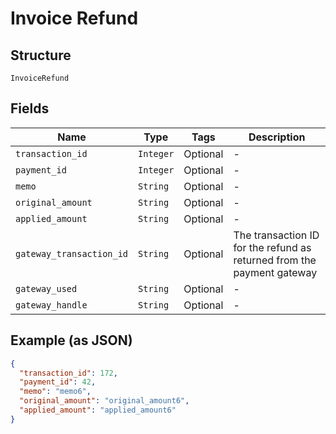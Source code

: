 
# Invoice Refund

## Structure

`InvoiceRefund`

## Fields

| Name | Type | Tags | Description |
|  --- | --- | --- | --- |
| `transaction_id` | `Integer` | Optional | - |
| `payment_id` | `Integer` | Optional | - |
| `memo` | `String` | Optional | - |
| `original_amount` | `String` | Optional | - |
| `applied_amount` | `String` | Optional | - |
| `gateway_transaction_id` | `String` | Optional | The transaction ID for the refund as returned from the payment gateway |
| `gateway_used` | `String` | Optional | - |
| `gateway_handle` | `String` | Optional | - |

## Example (as JSON)

```json
{
  "transaction_id": 172,
  "payment_id": 42,
  "memo": "memo6",
  "original_amount": "original_amount6",
  "applied_amount": "applied_amount6"
}
```


